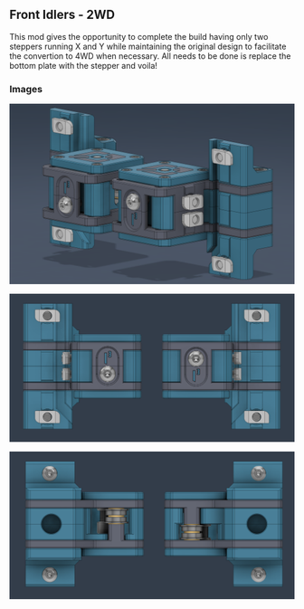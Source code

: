 ## Front Idlers - 2WD

This mod gives the opportunity to complete the build having only two steppers running X and Y while maintaining the original design to facilitate the convertion to 4WD when necessary. All needs to be done is replace the bottom plate with the stepper and voila!

### Images

<p align="center">
  <img src="images/image_1.png">
</p>

<p align="center">
  <img src="images/image_2.png">
</p>

<p align="center">
  <img src="images/image_3.png">
</p>